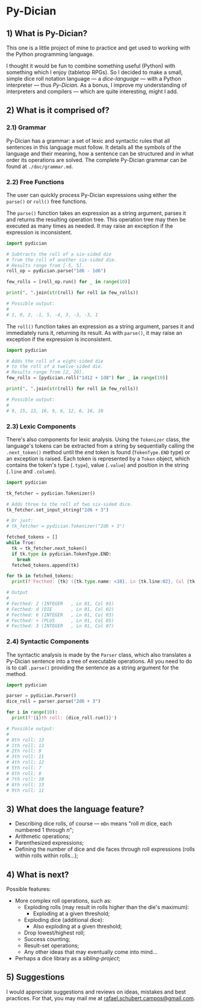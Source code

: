 # Py-Dician

## 1) What is Py-Dician?

This one is a little project of mine to practice and get used to working with the Python programming language.

I thought it would be fun to combine something useful (Python) with something which I enjoy (tabletop RPGs). So I decided to make a small, simple dice roll notation language — a _dice-language_ — with a Python interpreter — thus _Py-Dician_. As a bonus, I improve my understanding of interpreters and compilers — which are quite interesting, might I add.

## 2) What is it comprised of?

### 2.1) Grammar

Py-Dician has a grammar: a set of lexic and syntactic rules that all sentences in this language must follow. It details all the symbols of the language and their meaning, how a sentence can be structured and in what order its operations are solved. The complete Py-Dician grammar can be found at `./doc/grammar.md`.

### 2.2) Free Functions

The user can quickly process Py-Dician expressions using either the `parse()` or `roll()` free functions.

The `parse()` function takes an expression as a string argument, parses it and returns the resulting operation tree. This operation tree may then be executed as many times as needed. It may raise an exception if the expression is inconsistent.

```Python
import pydician

# Subtracts the roll of a six-sided die
# from the roll of another six-sided die.
# Results range from [-5, 5].
roll_op = pydician.parse("1d6 - 1d6")

few_rolls = [roll_op.run() for _ in range(10)]

print(", ".join(str(roll) for roll in few_rolls))

# Possible output:
#
# 1, 0, 2, -1, 5, -4, 3, -3, -3, 1
```

The `roll()` function takes an expression as a string argument, parses it and immediately runs it, returning its result. As with `parse()`, it may raise an exception if the expression is inconsistent.

```Python
import pydician

# Adds the roll of a eight-sided die
# to the roll of a twelve-sided die.
# Results range from [2, 20].
few_rolls = [pydician.roll("1d12 + 1d8") for _ in range(10)]

print(", ".join(str(roll) for roll in few_rolls))

# Possible output:
#
# 9, 15, 13, 16, 9, 6, 12, 6, 16, 10
```

### 2.3) Lexic Components

There's also components for lexic analysis. Using the `Tokenizer` class, the language's tokens can be extracted from a string by sequentially calling the `.next_token()` method until the _end_ token is found (`TokenType.END` type) or an exception is raised. Each token is represented by a `Token` object, which contains the token's type (`.type`), value (`.value`) and position in the string (`.line` and `.column`).

```Python
import pydician

tk_fetcher = pydician.Tokenizer()

# Adds three to the roll of two six-sided dice.
tk_fetcher.set_input_string("2d6 + 3")

# Or just:
# tk_fetcher = pydician.Tokenizer("2d6 + 3")

fetched_tokens = []
while True:
  tk = tk_fetcher.next_token()
  if tk.type is pydician.TokenType.END:
    break
  fetched_tokens.append(tk)

for tk in fetched_tokens:
  print(f'Fecthed: {tk} ({tk.type.name: <10}, Ln {tk.line:02}, Col {tk.column:02})')

# Output
#
# Fecthed: 2 (INTEGER   , Ln 01, Col 01)
# Fecthed: d (DIE       , Ln 01, Col 02)
# Fecthed: 6 (INTEGER   , Ln 01, Col 03)
# Fecthed: + (PLUS      , Ln 01, Col 05)
# Fecthed: 3 (INTEGER   , Ln 01, Col 07)
```

### 2.4) Syntactic Components

The syntactic analysis is made by the `Parser` class, which also translates a Py-Dician sentence into a tree of executable operations. All you need to do is to call `.parse()` providing the sentence as a string argument for the method.

```Python
import pydician

parser = pydician.Parser()
dice_roll = parser.parse("2d6 + 3")

for i in range(10):
  print(f'{i}th roll: {dice_roll.run()}')

# Possible output:
#
# 0th roll: 13
# 1th roll: 13
# 2th roll: 9
# 3th roll: 11
# 4th roll: 12
# 5th roll: 7
# 6th roll: 8
# 7th roll: 10
# 8th roll: 13
# 9th roll: 11
```

## 3) What does the language feature?

- Describing dice rolls, of course — `mDn` means "roll _m_ dice, each numbered 1 through _n_";
- Arithmetic operations;
- Parenthesized expressions;
- Defining the number of dice and die faces through roll expressions (rolls within rolls within rolls...);

## 4) What is next?

Possible features:

- More complex roll operations, such as:
  - Exploding rolls (may result in rolls higher than the die's maximum):
    - Exploding at a given threshold;
  - Exploding dice (additional dice):
    - Also exploding at a given threshold;
  - Drop lowest/highest roll;
  - Success counting;
  - Result-set operations;
  - Any other ideas that may eventually come into mind...
- Perhaps a dice library as a _sibling-project_;

## 5) Suggestions

I would appreciate suggestions and reviews on ideas, mistakes and best practices. For that, you may mail me at rafael.schubert.campos@gmail.com.
